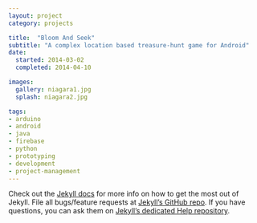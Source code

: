 ```yaml
---
layout: project
category: projects

title:  "Bloom And Seek"
subtitle: "A complex location based treasure-hunt game for Android"
date:
  started: 2014-03-02
  completed: 2014-04-10

images:
  gallery: niagara1.jpg
  splash: niagara2.jpg

tags:
- arduino
- android
- java
- firebase
- python
- prototyping
- development
- project-management
---
```





Check out the [Jekyll docs][jekyll] for more info on how to get the most out of Jekyll. File all bugs/feature requests at [Jekyll’s GitHub repo][jekyll-gh]. If you have questions, you can ask them on [Jekyll’s dedicated Help repository][jekyll-help].

[jekyll]:      http://jekyllrb.com
[jekyll-gh]:   https://github.com/jekyll/jekyll
[jekyll-help]: https://github.com/jekyll/jekyll-help
